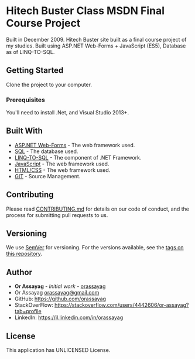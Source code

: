 # Hitech Buster Class MSDN Final Course Project

Built in December 2009. Hitech Buster site built as a final course project of my studies.
Built using ASP.NET Web-Forms + JavaScript (ES5), Database as of LINQ-TO-SQL.

## Getting Started

Clone the project to your computer.

### Prerequisites

You'll need to install .Net, and Visual Studio 2013+.

## Built With

* [ASP.NET Web-Forms](https://www.asp.net/web-forms) - The web framework used.
* [SQL](https://azure.microsoft.com/en-us/services/sql-database/) - The database used.
* [LINQ-TO-SQL](https://docs.microsoft.com/en-us/dotnet/framework/data/adonet/sql/linq/) - The component of .NET Framework.
* [JavaScript](https://javascript.info/) - The web framework used.
* [HTML/CSS](https://learn.shayhowe.com/html-css/) - The web framework used.
* [GIT](https://git-scm.com/) - Source Management.

## Contributing

Please read [CONTRIBUTING.md](https://gist.github.com/PurpleBooth/b24679402957c63ec426) for details on our code of conduct, and the process for submitting pull requests to us.

## Versioning

We use [SemVer](http://semver.org/) for versioning. For the versions available, see the [tags on this repository](https://github.com/your/project/tags).

## Author

* **Or Assayag** - *Initial work* - [orassayag](https://github.com/orassayag)
* Or Assayag <orassayag@gmail.com>
* GitHub: https://github.com/orassayag
* StackOverFlow: https://stackoverflow.com/users/4442606/or-assayag?tab=profile
* LinkedIn: https://il.linkedin.com/in/orassayag

## License

This application has UNLICENSED License.